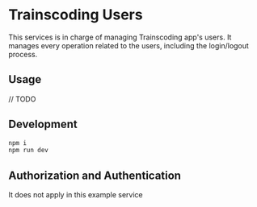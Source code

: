 # Trainscoding Users

This services is in charge of managing Trainscoding app's users. It manages every operation related to the users, including the login/logout process.

## Usage

// TODO

## Development

```sh
npm i
npm run dev
```

## Authorization and Authentication
It does not apply in this example service
